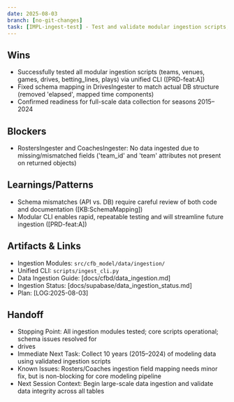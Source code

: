 ```yaml
---
date: 2025-08-03
branch: [no-git-changes]
task: [IMPL-ingest-test] - Test and validate modular ingestion scripts; prep for 10-year data collection
---
```


## Wins

- Successfully tested all modular ingestion scripts (teams, venues, games, drives, betting_lines,
  plays) via unified CLI ([PRD-feat:A])
- Fixed schema mapping in DrivesIngester to match actual DB structure (removed 'elapsed', mapped
  time components)
- Confirmed readiness for full-scale data collection for seasons 2015–2024

## Blockers

- RostersIngester and CoachesIngester: No data ingested due to missing/mismatched fields ('team_id'
  and 'team' attributes not present on returned objects)

## Learnings/Patterns

- Schema mismatches (API vs. DB) require careful review of both code and documentation ([KB:SchemaMapping])
- Modular CLI enables rapid, repeatable testing and will streamline future ingestion ([PRD-feat:A])

## Artifacts & Links

- Ingestion Modules: `src/cfb_model/data/ingestion/`
- Unified CLI: `scripts/ingest_cli.py`
- Data Ingestion Guide: [docs/cfbd/data_ingestion.md]
- Ingestion Status: [docs/supabase/data_ingestion_status.md]
- Plan: [LOG:2025-08-03]

## Handoff

- Stopping Point: All ingestion modules tested; core scripts operational; schema issues resolved for
- drives
- Immediate Next Task: Collect 10 years (2015–2024) of modeling data using validated ingestion
  scripts
- Known Issues: Rosters/Coaches ingestion field mapping needs minor fix, but is non-blocking for
  core modeling pipeline
- Next Session Context: Begin large-scale data ingestion and validate data integrity across all
  tables
